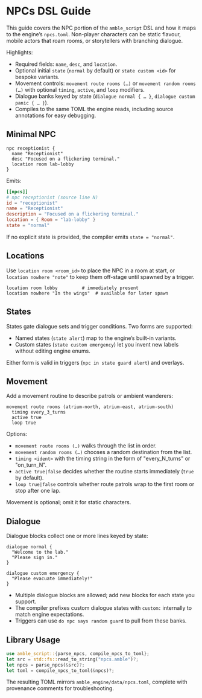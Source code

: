 # NPCs DSL Guide

This guide covers the NPC portion of the `amble_script` DSL and how it maps to the engine’s `npcs.toml`. Non-player characters can be static flavour, mobile actors that roam rooms, or storytellers with branching dialogue.

Highlights:
- Required fields: `name`, `desc`, and `location`.
- Optional initial `state` (`normal` by default) or `state custom <id>` for bespoke variants.
- Movement controls: `movement route rooms (…)` or `movement random rooms (…)` with optional `timing`, `active`, and `loop` modifiers.
- Dialogue banks keyed by state (`dialogue normal { … }`, `dialogue custom panic { … }`).
- Compiles to the same TOML the engine reads, including source annotations for easy debugging.

## Minimal NPC

```amble
npc receptionist {
  name "Receptionist"
  desc "Focused on a flickering terminal."
  location room lab-lobby
}
```

Emits:

```toml
[[npcs]]
# npc receptionist (source line N)
id = "receptionist"
name = "Receptionist"
description = "Focused on a flickering terminal."
location = { Room = "lab-lobby" }
state = "normal"
```

If no explicit state is provided, the compiler emits `state = "normal"`.

## Locations

Use `location room <room_id>` to place the NPC in a room at start, or `location nowhere "note"` to keep them off-stage until spawned by a trigger.

```amble
location room lobby         # immediately present
location nowhere "In the wings"  # available for later spawn
```

## States

States gate dialogue sets and trigger conditions. Two forms are supported:

- Named states (`state alert`) map to the engine’s built-in variants.
- Custom states (`state custom emergency`) let you invent new labels without editing engine enums.

Either form is valid in triggers (`npc in state guard alert`) and overlays.

## Movement

Add a movement routine to describe patrols or ambient wanderers:

```amble
movement route rooms (atrium-north, atrium-east, atrium-south)
  timing every_3_turns
  active true
  loop true
```

Options:

- `movement route rooms (…)` walks through the list in order.
- `movement random rooms (…)` chooses a random destination from the list.
- `timing <ident>` with the timing string in the form of "every_N_turns" or "on_turn_N".
- `active true|false` decides whether the routine starts immediately (`true` by default).
- `loop true|false` controls whether route patrols wrap to the first room or stop after one lap.

Movement is optional; omit it for static characters.

## Dialogue

Dialogue blocks collect one or more lines keyed by state:

```amble
dialogue normal {
  "Welcome to the lab."
  "Please sign in."
}

dialogue custom emergency {
  "Please evacuate immediately!"
}
```

- Multiple dialogue blocks are allowed; add new blocks for each state you support.
- The compiler prefixes custom dialogue states with `custom:` internally to match engine expectations.
- Triggers can use `do npc says random guard` to pull from these banks.

## Library Usage

```rust
use amble_script::{parse_npcs, compile_npcs_to_toml};
let src = std::fs::read_to_string("npcs.amble")?;
let npcs = parse_npcs(&src)?;
let toml = compile_npcs_to_toml(&npcs)?;
```

The resulting TOML mirrors `amble_engine/data/npcs.toml`, complete with provenance comments for troubleshooting.
